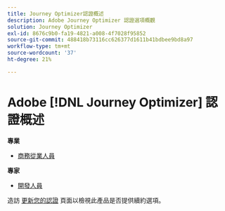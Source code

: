 ```yaml
---
title: Journey Optimizer認證概述
description: Adobe Journey Optimizer 認證選項概觀
solution: Journey Optimizer
exl-id: 8676c9b0-fa19-4821-a008-4f7028f95852
source-git-commit: 488418b73116cc626377d1611b41bdbee9bd8a97
workflow-type: tm+mt
source-wordcount: '37'
ht-degree: 21%

---
```


# Adobe [!DNL Journey Optimizer] 認證概述

**專業**

* [商務從業人員](/help/certifications/ajo/ajo-p-business.md)<!--AD0-E607-->

**專家**

* [開發人員](/help/certifications/ajo/ajo-e-developer-23-10.md) <!--AD0-E606-->

造訪 [更新您的認證](/help/certifications/renew.md) 頁面以檢視此產品是否提供續約選項。
